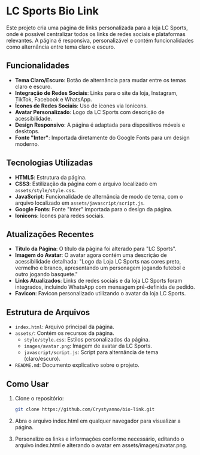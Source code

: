 # LC Sports Bio Link

Este projeto cria uma página de links personalizada para a loja LC Sports, onde é possível centralizar todos os links de redes sociais e plataformas relevantes. A página é responsiva, personalizável e contém funcionalidades como alternância entre tema claro e escuro.

## Funcionalidades

- **Tema Claro/Escuro**: Botão de alternância para mudar entre os temas claro e escuro.
- **Integração de Redes Sociais**: Links para o site da loja, Instagram, TikTok, Facebook e WhatsApp.
- **Ícones de Redes Sociais**: Uso de ícones via Ionicons.
- **Avatar Personalizado**: Logo da LC Sports com descrição de acessibilidade.
- **Design Responsivo**: A página é adaptada para dispositivos móveis e desktops.
- **Fonte "Inter"**: Importada diretamente do Google Fonts para um design moderno.

## Tecnologias Utilizadas

- **HTML5**: Estrutura da página.
- **CSS3**: Estilização da página com o arquivo localizado em `assets/style/style.css`.
- **JavaScript**: Funcionalidade de alternância de modo de tema, com o arquivo localizado em `assets/javascript/script.js`.
- **Google Fonts**: Fonte "Inter" importada para o design da página.
- **Ionicons**: Ícones para redes sociais.
  
## Atualizações Recentes

- **Título da Página**: O título da página foi alterado para "LC Sports".
- **Imagem do Avatar**: O avatar agora contém uma descrição de acessibilidade detalhada: "Logo da Loja LC Sports nas cores preto, vermelho e branco, apresentando um personagem jogando futebol e outro jogando basquete."
- **Links Atualizados**: Links de redes sociais e da loja LC Sports foram integrados, incluindo WhatsApp com mensagem pré-definida de pedido.
- **Favicon**: Favicon personalizado utilizando o avatar da loja LC Sports.

## Estrutura de Arquivos

- `index.html`: Arquivo principal da página.
- `assets/`: Contém os recursos da página.
  - `style/style.css`: Estilos personalizados da página.
  - `images/avatar.png`: Imagem de avatar da LC Sports.
  - `javascript/script.js`: Script para alternância de tema (claro/escuro).
- `README.md`: Documento explicativo sobre o projeto.

## Como Usar

1. Clone o repositório:

   ```bash
   git clone https://github.com/Crystyanno/bio-link.git

2. Abra o arquivo index.html em qualquer navegador para visualizar a página.

3. Personalize os links e informações conforme necessário, editando o arquivo index.html e alterando o avatar em assets/images/avatar.png.
